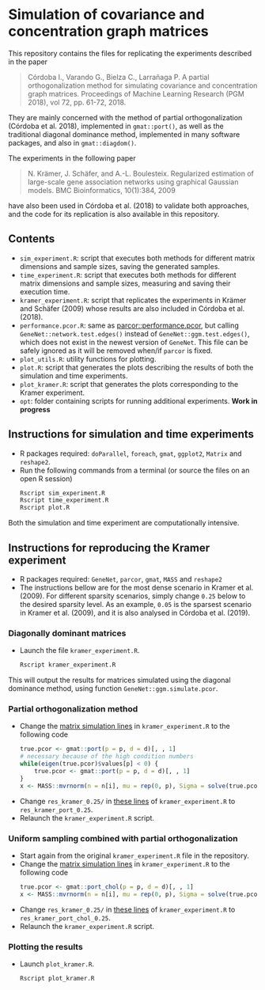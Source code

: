# Simulation of covariance and concentration graph matrices

This repository contains the files for replicating the experiments described in
the paper

> Córdoba I., Varando G., Bielza C., Larrañaga P. A partial orthogonalization
> method for simulating covariance and concentration graph matrices. Proceedings
> of Machine Learning Research (PGM 2018), vol 72, pp. 61-72, 2018.

They are mainly concerned with the method of partial orthogonalization (Córdoba
et al. 2018), implemented in `gmat::port()`, as well as the traditional diagonal
dominance method, implemented in many software packages, and also in
`gmat::diagdom()`.

The experiments in the following paper

> N. Krämer, J. Schäfer, and A.-L. Boulesteix. Regularized estimation of
> large-scale gene association networks using graphical Gaussian models.
> BMC Bioinformatics, 10(1):384, 2009

have also been used in Córdoba et al. (2018) to validate both approaches, and
the code for its replication is also available in this repository.

## Contents

- `sim_experiment.R`: script that executes both methods for different matrix
  dimensions and sample sizes, saving the generated samples.
- `time_experiment.R`: script that executes both methods for different matrix
  dimensions and sample sizes, measuring and saving their execution time.
- `kramer_experiment.R`: script that replicates the experiments in Krämer and
  Schäfer (2009) whose results are also included in Córdoba et al. (2018).
- `performance.pcor.R`: same as [parcor::performance.pcor](https://github.com/cran/parcor/blob/master/R/performance.pcor.R), but calling `GeneNet::network.test.edges()` instead of `GeneNet::ggm.test.edges()`, which does not exist in the newest version of `GeneNet`. This file can be safely ignored as it will be removed when/if `parcor` is fixed.
- `plot_utils.R`: utility functions for plotting.
- `plot.R`: script that generates the plots describing the results of both the
  simulation and time experiments.
- `plot_kramer.R`: script that generates the plots corresponding to the Kramer
  experiment.
- `opt`: folder containing scripts for running additional experiments. __Work in
  progress__

## Instructions for simulation and time experiments

- R packages required: `doParallel`, `foreach`, `gmat`, `ggplot2`, `Matrix` and
  `reshape2`.
- Run the following commands from a terminal (or source the files on an open R session)
	```bash
	Rscript sim_experiment.R
	Rscript time_experiment.R
	Rscript plot.R
	```
Both the simulation and time experiment are computationally intensive.

## Instructions for reproducing the Kramer experiment
- R packages required: `GeneNet`, `parcor`, `gmat`, `MASS` and `reshape2`
- The instructions bellow are for the most dense scenario in Kramer et al.
  (2009). For different sparsity scenarios, simply change `0.25` below to the
  desired sparsity level. As an example, `0.05` is the sparsest scenario in Kramer
  et al. (2009), and it is also analysed in Córdoba et al. (2019).

### Diagonally dominant matrices
- Launch the file `kramer_experiment.R`.
	```bash
  	Rscript kramer_experiment.R
	```
This will output the results for matrices simulated using the diagonal dominance
method, using function `GeneNet::ggm.simulate.pcor`.

### Partial orthogonalization method
- Change the [matrix simulation
  lines](https://github.com/irenecrsn/spdug/blob/aa78d6e8dde987d1b49a69502ee99e56211e28e6/kramer_experiment.R#L79-L80)
  in `kramer_experiment.R` to the following code
  	```R
  	true.pcor <- gmat::port(p = p, d = d)[, , 1]
	# necessary because of the high condition numbers
 	while(eigen(true.pcor)$values[p] < 0) {
		true.pcor <- gmat::port(p = p, d = d)[, , 1]
 	}
	x <- MASS::mvrnorm(n = n[i], mu = rep(0, p), Sigma = solve(true.pcor))
	```
- Change `res_kramer_0.25/` in [these
  lines](https://github.com/irenecrsn/spdug/blob/aa78d6e8dde987d1b49a69502ee99e56211e28e6/kramer_experiment.R#L160-L162)
  of `kramer_experiment.R` to `res_kramer_port_0.25`.
- Relaunch the `kramer_experiment.R` script.
### Uniform sampling combined with partial orthogonalization
- Start again from the original `kramer_experiment.R` file in the repository.
- Change the [matrix simulation
  lines](https://github.com/irenecrsn/spdug/blob/aa78d6e8dde987d1b49a69502ee99e56211e28e6/kramer_experiment.R#L79-L80)
  in `kramer_experiment.R` to the following code
	```R
	true.pcor <- gmat::port_chol(p = p, d = d)[, , 1]
	x <- MASS::mvrnorm(n = n[i], mu = rep(0, p), Sigma = solve(true.pcor))
	```
- Change `res_kramer_0.25/` in [these
  lines](https://github.com/irenecrsn/spdug/blob/aa78d6e8dde987d1b49a69502ee99e56211e28e6/kramer_experiment.R#L160-L162)
  of `kramer_experiment.R` to `res_kramer_port_chol_0.25`.
- Relaunch the `kramer_experiment.R` script.
### Plotting the results
- Launch `plot_kramer.R`.
	```bash
	Rscript plot_kramer.R
	```
